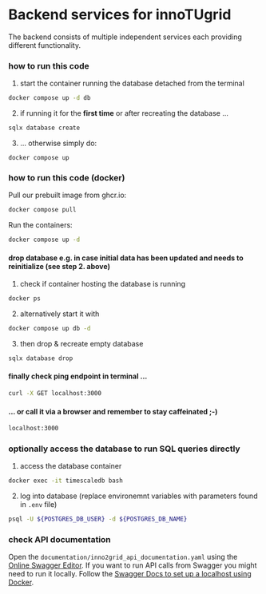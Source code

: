 # Backend services for innoTUgrid

The backend consists of multiple independent services each providing different functionality.

### how to run this code

1. start the container running the database detached from the terminal
```bash 
docker compose up -d db
```

2. if running it for the **first time** or after recreating the database ... 
```bash 
sqlx database create
```

3. ... otherwise simply do:

`docker compose up`

### how to run this code (docker)

Pull our prebuilt image from ghcr.io: 
```bash
docker compose pull
```

Run the containers:
```bash
docker compose up -d
```


#### **drop database** e.g. in case initial data has been updated and needs to reinitialize (see step 2. above)
1. check if container hosting the database is running
```bash
docker ps
```
2. alternatively start it with
```bash
docker compose up db -d
```
3. then drop & recreate empty database
```bash
sqlx database drop
```

#### **finally** check ping endpoint in terminal ...
```bash
curl -X GET localhost:3000
```
#### ... or call it via a browser and remember to stay caffeinated ;-)
```bash
localhost:3000
```

### optionally **access the database** to run SQL queries directly
1. access the database container
```bash
docker exec -it timescaledb bash
```
2. log into database (replace environemnt variables with parameters found in `.env` file)
```bash
psql -U ${POSTGRES_DB_USER} -d ${POSTGRES_DB_NAME}
```

### check API documentation
Open the `documentation/inno2grid_api_documentation.yaml` using the [Online Swagger Editor](https://editor.swagger.io/).
If you want to run API calls from Swagger you might need to run it locally. Follow the [Swagger Docs to set up a localhost using Docker](https://swagger.io/docs/open-source-tools/swagger-ui/usage/installation/).